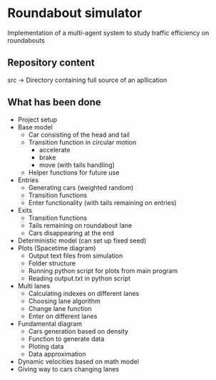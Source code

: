 # Roundabout simulator
Implementation of a multi-agent system to study traffic efficiency on roundabouts

## Repository content

src -> Directory containing full source of an apllication

## What has been done

- Project setup
- Base model
    - Car consisting of the head and tail
    - Transition function in circular motion
        - accelerate
        - brake
        - move (with tails handling)
    - Helper functions for future use
- Entries
    - Generating cars (weighted random)
    - Transition functions
    - Enter functionality (with tails remaining on entries)
- Exits
    - Transition functions
    - Tails remaining on roundabout lane
    - Cars disappearing at the end
- Deterministic model (can set up fixed seed)
- Plots (Spacetime diagram)
    - Output text files from simulation 
    - Folder structure
    - Running python script for plots from main program
    - Reading output.txt in python script
- Multi lanes
    - Calculating indexes on different lanes
    - Choosing lane algorithm
    - Change lane function
    - Enter on different lanes
- Fundamental diagram
    - Cars generation based on density
    - Function to generate data
    - Ploting data
    - Data approximation
- Dynamic velocities based on math model
- Giving way to cars changing lanes
